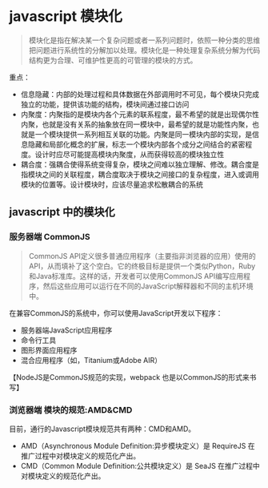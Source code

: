# javascript 模块化

> 模块化是指在解决某一个复杂问题或者一系列问题时，依照一种分类的思维把问题进行系统性的分解加以处理。模块化是一种处理复杂系统分解为代码结构更为合理、可维护性更高的可管理的模块的方式。

重点：
- 信息隐藏：内部的处理过程和具体数据在外部调用时不可见，每个模块只完成独立的功能，提供该功能的结构，模块间通过接口访问
- 内聚度：内聚指的是模块内各个元素的联系程度，最不希望的就是出现偶尔性内聚，也就是没有关系的抽象放在同一模块中，最希望的就是功能性内聚，也就是一个模块提供一系列相互关联的功能。内聚是同一模块内部的实现，是信息隐藏和局部化概念的扩展，标志一个模块内部各个成分之间结合的紧密程度。设计时应尽可能提高模块内聚度，从而获得较高的模块独立性
- 耦合度：强耦合使得系统变得复杂，模块之间难以独立理解、修改。耦合度是指模块之间的关联程度，耦合度取决于模块之间接口的复杂程度，进入或调用模块的位置等。设计模块时，应该尽量追求松散耦合的系统

## javascript 中的模块化

### 服务器端 CommonJS

> CommonJS API定义很多普通应用程序（主要指非浏览器的应用）使用的API，从而填补了这个空白。它的终极目标是提供一个类似Python，Ruby和Java标准库。这样的话，开发者可以使用CommonJS API编写应用程序，然后这些应用可以运行在不同的JavaScript解释器和不同的主机环境中。

在兼容CommonJS的系统中，你可以使用JavaScript开发以下程序：

- 服务器端JavaScript应用程序
- 命令行工具
- 图形界面应用程序
- 混合应用程序（如，Titanium或Adobe AIR）

【NodeJS是CommonJS规范的实现，webpack 也是以CommonJS的形式来书写】


### 浏览器端 模块的规范:AMD&CMD

目前，通行的Javascript模块规范共有两种：CMD和AMD。
- AMD（Asynchronous Module Definition:异步模块定义）是 RequireJS 在推广过程中对模块定义的规范化产出。
- CMD（Common Module Definition:公共模块定义）是 SeaJS 在推广过程中对模块定义的规范化产出。

